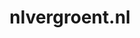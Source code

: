 ---
layout: post
title:  "nlvergroent.nl"
internal_url:  "/dutchgov/nlvergroent.nl.html"
categories: dutchgov
---